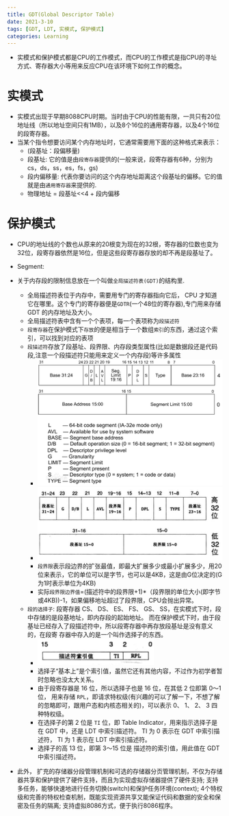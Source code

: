 ```yaml
---
title: GDT(Global Descriptor Table)
date: 2021-3-10
tags: [GDT, LDT, 实模式, 保护模式]
categories: Learning
---
```


- 实模式和保护模式都是CPU的工作模式，而CPU的工作模式是指CPU的寻址方式、寄存器大小等用来反应CPU在该环境下如何工作的概念。

# 实模式
- 实模式出现于早期8088CPU时期。当时由于CPU的性能有限，一共只有20位地址线（所以地址空间只有1MB），以及8个16位的通用寄存器，以及4个16位的段寄存器。
- 当某个指令想要访问某个内存地址时，它通常需要用下面的这种格式来表示：
    - (段基址：段偏移量)
    - 段基址: 它的值是由`段寄存器`提供的(一般来说，段寄存器有6种，分别为cs，ds，ss，es，fs，gs)
    - 段内偏移量: 代表你要访问的这个内存地址距离这个段基址的偏移。它的值就是由`通用寄存器`来提供的.
    - 物理地址 = 段基址<<4 + 段内偏移

# 保护模式
- CPU的地址线的个数也从原来的20根变为现在的32根，寄存器的位数也变为32位，段寄存器依然是16位，但是这些段寄存器存放的却不再是段基址了。
- Segment:

- 关于内存段的限制信息放在一个叫做`全局描述符表(GDT)`的结构里.
    - 全局描述符表位于内存中，需要用专门的寄存器指向它后， CPU 才知道它在哪里。这个专门的寄存器便是`GDTR`(一个48位的寄存器),专门用来存储 GDT 的内存地址及大小。
    - 全局描述符表中含有一个个表项，每一个表项称为`段描述符`
    - `段寄存器`在保护模式下`存放`的便是相当于一个数组`索引`的东西，通过这个索引，可以找到对应的表项
    - `段描述符`存放了段基址、段界限、内存段类型属性(比如是数据段还是代码段,注意一个段描述符只能用来定义一个内存段)等许多属性
        - ![](GDT/Segment_Descriptor_01.png)
        - ![](GDT/Segment_Descriptor_02.png)
        - `段界限`表示段边界的扩张最值，即最大扩展多少或最小扩展多少，用20位来表示，它的单位可以是字节，也可以是4KB，这是由G位决定的(G为1时表示单位为4KB)
        - 实际`段界限边界值`=(描述符中的段界限+1)*（段界限的单位大小(即字节或4KB))-1，如果偏移地址超过了段界限，CPU会抛出异常。
    - `段的选择子`: 段寄存器 CS、 DS、 ES、 FS、 GS、 SS，在实模式下时，段中存储的是段基地址，即内存段的起始地址。 而在保护模式下时，由于段基址已经存入了段描述符中，所以段寄存器中再存放段基址是没有意义的，在段寄 存器中存入的是一个叫作选择子的东西。
        - ![](GDT/选择子.png)
        - 选择子“基本上”是个索引值，虽然它还有其他内容，不过作为初学者暂时忽略也没太大关系。
        - 由于段寄存器是 16 位，所以选择子也是 16 位，在其低 2 位即第 0～1 位， 用来存储 `RPL`，即请求特权级(有兴趣的可以了解一下，不想了解的忽略即可，跟用户态和内核态相关的)，可以表示 0、 1、 2、 3 四种特权级。
        - 在选择子的第 2 位是 `TI` 位，即 Table Indicator，用来指示选择子是在 GDT 中，还是 LDT 中索引描述符。 TI 为 0 表示在 GDT 中索引描述符， TI 为 1 表示在 LDT 中索引描述符。
        - 选择子的高 13 位，即第 3～15 位是 描述符的索引值，用此值在 GDT 中索引描述符。
- 此外， 扩充的存储器分段管理机制和可选的存储器分页管理机制，不仅为存储器共享和保护提供了硬件支持，而且为实现虚拟存储器提供了硬件支持; 支持多任务，能够快速地进行任务切换(switch)和保护任务环境(context); 4个特权级和完善的特权检查机制，既能实现资源共享又能保证代码和数据的安全和保密及任务的隔离; 支持虚拟8086方式，便于执行8086程序。